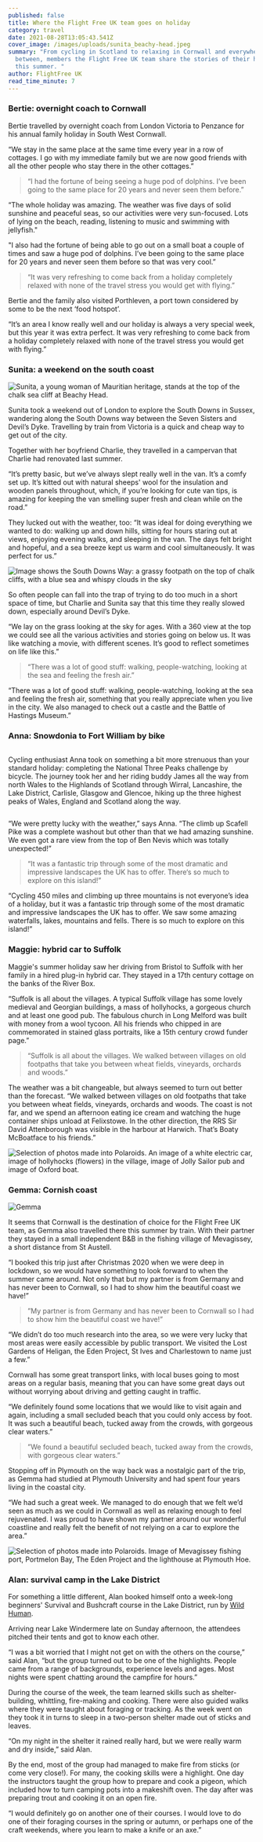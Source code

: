 ```yaml
---
published: false
title: Where the Flight Free UK team goes on holiday
category: travel
date: 2021-08-28T13:05:43.541Z
cover_image: /images/uploads/sunita_beachy-head.jpeg
summary: "From cycling in Scotland to relaxing in Cornwall and everywhere in
  between, members the Flight Free UK team share the stories of their holidays
  this summer. "
author: FlightFree UK
read_time_minute: 7
---
```

### Bertie: overnight coach to Cornwall

Bertie travelled by overnight coach from London Victoria to Penzance for his annual family holiday in South West Cornwall. 

“We stay in the same place at the same time every year in a row of cottages. I go with my immediate family but we are now good friends with all the other people who stay there in the other cottages.”

> “I had the fortune of being seeing a huge pod of dolphins. I’ve been going to the same place for 20 years and never seen them before.”

“The whole holiday was amazing. The weather was five days of solid sunshine and peaceful seas, so our activities were very sun-focused. Lots of lying on the beach, reading, listening to music and swimming with jellyfish." 

"I also had the fortune of being able to go out on a small boat a couple of times and saw a huge pod of dolphins. I’ve been going to the same place for 20 years and never seen them before so that was very cool.”

> “It was very refreshing to come back from a holiday completely relaxed with none of the travel stress you would get with flying.”

Bertie and the family also visited Porthleven, a port town considered by some to be the next ‘food hotspot’.

“It’s an area I know really well and our holiday is always a very special week, but this year it was extra perfect. It was very refreshing to come back from a holiday completely relaxed with none of the travel stress you would get with flying.”



### Sunita: a weekend on the south coast

![Sunita, a young woman of Mauritian heritage, stands at the top of the chalk sea cliff at Beachy Head.](/images/uploads/sunita-sussex.jpeg "Sunita at Beachy Head, the highest chalk cliffs in the UK")

Sunita took a weekend out of London to explore the South Downs in Sussex, wandering along the South Downs way between the Seven Sisters and Devil’s Dyke. Travelling by train from Victoria is a quick and cheap way to get out of the city.

Together with her boyfriend Charlie, they travelled in a campervan that Charlie had renovated last summer.

“It’s pretty basic, but we’ve always slept really well in the van. It’s a comfy set up. It’s kitted out with natural sheeps' wool for the insulation and wooden panels throughout, which, if you’re looking for cute van tips, is amazing for keeping the van smelling super fresh and clean while on the road.”

They lucked out with the weather, too: “It was ideal for doing everything we wanted to do: walking up and down hills, sitting for hours staring out at views, enjoying evening walks, and sleeping in the van. The days felt bright and hopeful, and a sea breeze kept us warm and cool simultaneously. It was perfect for us.”

![Image shows the South Downs Way: a grassy footpath on the top of chalk cliffs, with a blue sea and whispy clouds in the sky](/images/uploads/south_downs_way.jpg "The South Downs Way")

So often people can fall into the trap of trying to do too much in a short space of time, but Charlie and Sunita say that this time they really slowed down, especially around Devil’s Dyke.

“We lay on the grass looking at the sky for ages. With a 360 view at the top we could see all the various activities and stories going on below us. It was like watching a movie, with different scenes. It’s good to reflect sometimes on life like this.”

> “There was a lot of good stuff: walking, people-watching, looking at the sea and feeling the fresh air.”

“There was a lot of good stuff: walking, people-watching, looking at the sea and feeling the fresh air, something that you really appreciate when you live in the city. We also managed to check out a castle and the Battle of Hastings Museum.”



### Anna: Snowdonia to Fort William by bike

![]()

Cycling enthusiast Anna took on something a bit more strenuous than your standard holiday: completing the National Three Peaks challenge by bicycle. The journey took her and her riding buddy James all the way from north Wales to the Highlands of Scotland through Wirral, Lancashire, the Lake District, Carlisle, Glasgow and Glencoe, hiking up the three highest peaks of Wales, England and Scotland along the way.

![]()

“We were pretty lucky with the weather,” says Anna. “The climb up Scafell Pike was a complete washout but other than that we had amazing sunshine. We even got a rare view from the top of Ben Nevis which was totally unexpected!”

> “It was a fantastic trip through some of the most dramatic and impressive landscapes the UK has to offer. There‘s so much to explore on this island!”

“Cycling 450 miles and climbing up three mountains is not everyone’s idea of a holiday, but it was a fantastic trip through some of the most dramatic and impressive landscapes the UK has to offer. We saw some amazing waterfalls, lakes, mountains and fells. There is so much to explore on this island!”

### Maggie: hybrid car to Suffolk



Maggie's summer holiday saw her driving from Bristol to Suffolk with her family in a hired plug-in hybrid car. They stayed in a 17th century cottage on the banks of the River Box.

“Suffolk is all about the villages. A typical Suffolk village has some lovely medieval and Georgian buildings, a mass of hollyhocks, a gorgeous church and at least one good pub. The fabulous church in Long Melford was built with money from a wool tycoon. All his friends who chipped in are commemorated in stained glass portraits, like a 15th century crowd funder page.”

> “Suffolk is all about the villages. We walked between villages on old footpaths that take you between wheat fields, vineyards, orchards and woods.”

The weather was a bit changeable, but always seemed to turn out better than the forecast. “We walked between villages on old footpaths that take you between wheat fields, vineyards, orchards and woods. The coast is not far, and we spend an afternoon eating ice cream and watching the huge container ships unload at Felixstowe. In the other direction, the RRS Sir David Attenborough was visible in the harbour at Harwich. That’s Boaty McBoatface to his friends.”

![Selection of photos made into Polaroids. An image of a white electric car, image of hollyhocks (flowers) in the village, image of Jolly Sailor pub and image of Oxford boat. ](/images/uploads/maggie-suffolk-polaroid.jpg)

### Gemma: Cornish coast

![](/images/uploads/gemma-cornwall.jpeg "Gemma")

It seems that Cornwall is the destination of choice for the Flight Free UK team, as Gemma also travelled there this summer by train. With their partner they stayed in a small independent B&B in the fishing village of Mevagissey, a short distance from St Austell.

“I booked this trip just after Christmas 2020 when we were deep in lockdown, so we would have something to look forward to when the summer came around. Not only that but my partner is from Germany and has never been to Cornwall, so I had to show him the beautiful coast we have!”

> ”My partner is from Germany and has never been to Cornwall so I had to show him the beautiful coast we have!”

“We didn’t do too much research into the area, so we were very lucky that most areas were easily accessible by public transport. We visited the Lost Gardens of Heligan, the Eden Project, St Ives and Charlestown to name just a few.”

Cornwall has some great transport links, with local buses going to most areas on a regular basis, meaning that you can have some great days out without worrying about driving and getting caught in traffic.

“We definitely found some locations that we would like to visit again and again, including a small secluded beach that you could only access by foot. It was such a beautiful beach, tucked away from the crowds, with gorgeous clear waters.”

> ”We found a beautiful secluded beach, tucked away from the crowds, with gorgeous clear waters.”

Stopping off in Plymouth on the way back was a nostalgic part of the trip, as Gemma had studied at Plymouth University and had spent four years living in the coastal city.

“We had such a great week. We managed to do enough that we felt we’d seen as much as we could in Cornwall as well as relaxing enough to feel rejuvenated. I was proud to have shown my partner around our wonderful coastline and really felt the benefit of not relying on a car to explore the area.”

![Selection of photos made into Polaroids. Image of Mevagissey fishing port, Portmelon Bay, The Eden Project and the lighthouse at Plymouth Hoe.](/images/uploads/gemma-cornwall-polaroid.jpg)

### Alan: survival camp in the Lake District

For something a little different, Alan booked himself onto a week-long beginners' Survival and Bushcraft course in the Lake District, run by [Wild Human](https://www.wildhuman.com/).

Arriving near Lake Windermere late on Sunday afternoon, the attendees pitched their tents and got to know each other.

“I was a bit worried that I might not get on with the others on the course,” said Alan, “but the group turned out to be one of the highlights. People came from a range of backgrounds, experience levels and ages. Most nights were spent chatting around the campfire for hours.”

During the course of the week, the team learned skills such as shelter-building, whittling, fire-making and cooking. There were also guided walks where they were taught about foraging or tracking. As the week went on they took it in turns to sleep in a two-person shelter made out of sticks and leaves.

“On my night in the shelter it rained really hard, but we were really warm and dry inside,” said Alan.

By the end, most of the group had managed to make fire from sticks (or come very close!). For many, the cooking skills were a highlight. One day the instructors taught the group how to prepare and cook a pigeon, which included how to turn camping pots into a makeshift oven. The day after was preparing trout and cooking it on an open fire.

“I would definitely go on another one of their courses. I would love to do one of their foraging courses in the spring or autumn, or perhaps one of the craft weekends, where you learn to make a knife or an axe.”
